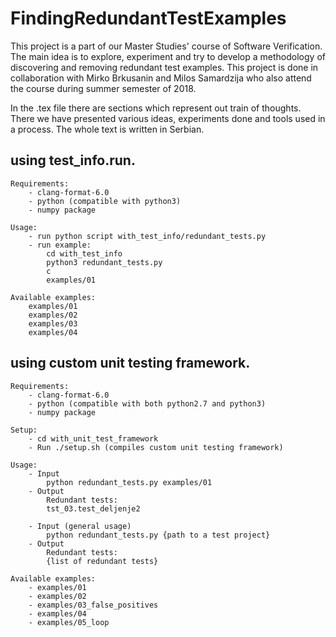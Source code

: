 # FindingRedundantTestExamples
This project is a part of our Master Studies' course of Software Verification. The main idea is to explore, experiment and try to develop a methodology of discovering and removing redundant test examples. This project is done in collaboration with Mirko Brkusanin and Milos Samardzija who also attend the course during summer semester of 2018.

In the .tex file there are sections which represent out train of thoughts. There we have presented various ideas, experiments done and tools used in a process. The whole text is written in Serbian. 

## using test_info.run.
	
    Requirements:
        - clang-format-6.0
        - python (compatible with python3)
        - numpy package

    Usage:
        - run python script with_test_info/redundant_tests.py
		- run example:
            cd with_test_info
            python3 redundant_tests.py
            c
            examples/01
			
    Available examples:
        examples/01
        examples/02
        examples/03
        examples/04

## using custom unit testing framework.

    Requirements:
        - clang-format-6.0
        - python (compatible with both python2.7 and python3)
        - numpy package

    Setup:
        - cd with_unit_test_framework
        - Run ./setup.sh (compiles custom unit testing framework)

    Usage:
        - Input
            python redundant_tests.py examples/01 
        - Output
            Redundant tests: 
            tst_03.test_deljenje2
			
        - Input (general usage)
            python redundant_tests.py {path to a test project} 
        - Output
            Redundant tests:
            {list of redundant tests}
            
    Available examples:
        - examples/01
        - examples/02
        - examples/03_false_positives
        - examples/04
        - examples/05_loop
